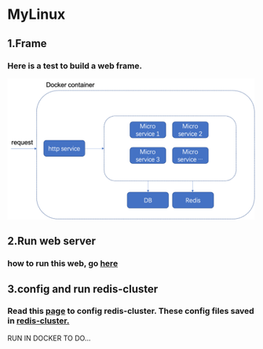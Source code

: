 # MyLinux

## 1.Frame
### Here is a test to build a web frame.

<p align="center"> <img src="./web_frame.png" alt="web frame fig"></p>

## 2.Run web server
### how to run this web, go <a href="mysite/">here</a>

## 3.config and run redis-cluster
### Read this <a href="https://redis.io/topics/cluster-tutorial">page</a> to config redis-cluster. These config files saved in <a href="./redis-cluster">redis-cluster.</a>

RUN IN DOCKER TO DO...


